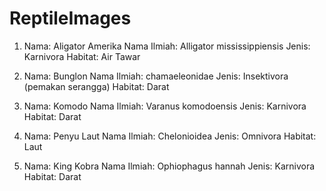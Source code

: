 # ReptileImages

1. Nama: Aligator Amerika
   Nama Ilmiah: Alligator mississippiensis
   Jenis: Karnivora
   Habitat: Air Tawar

2. Nama: Bunglon
   Nama Ilmiah: chamaeleonidae
   Jenis: Insektivora (pemakan serangga)
   Habitat: Darat

3. Nama: Komodo
   Nama Ilmiah: Varanus komodoensis
   Jenis: Karnivora
   Habitat: Darat

4. Nama: Penyu Laut
   Nama Ilmiah: Chelonioidea
   Jenis: Omnivora
   Habitat: Laut

5. Nama: King Kobra
   Nama Ilmiah: Ophiophagus hannah
   Jenis: Karnivora
   Habitat: Darat

